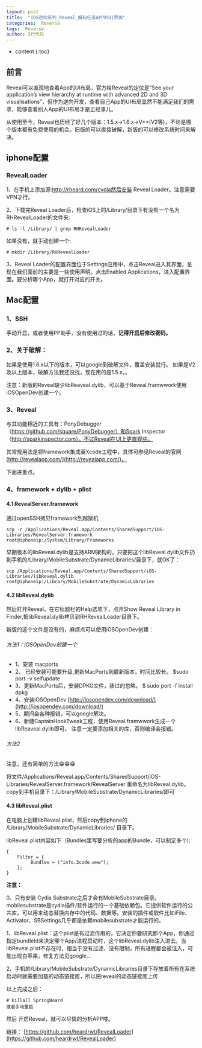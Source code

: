 ```yaml
---
layout: post
title:  "IOS逆向系列_Reveal_解码任意APP的UI界面"
categories:  Reverse
tags:  Reverse
author: 3行代码
---
```


* content
{:toc}

## 前言

Reveal可以直观地查看App的UI布局，官方给Reveal的定位是“See your application’s view hierarchy at runtime with advanced 2D and 3D visualisations”，但作为逆向开发，查看自己App的UI布局显然不能满足我们的需求，能够查看别人App的UI布局才是正经事儿。

从使用至今，Reveal也历经了好几个版本：1.5.x->1.6.x->V++(V2等)，不论是哪个版本都有免费使用的机会。旧版的可以直接破解，新版的可以修改系统时间来解决。

## iphone配置

### RevealLoader

1、在手机上添加源:http://rheard.com/cydia然后安装 Reveal Loader。注意需要VPN才行。

2、下载完Reveal Loader后，检查iOS上的/Library/目录下有没有一个名为RHRevealLoader的文件夹:

    # ls -l /Library/ | grep RHRevealLoader

如果没有，就手动创建一个:

    # mkdir /Library/RHRevealLoader

3、Reveal Loader的配置界面位于Settings应用中，点击Reveal进入其界面，呈现在我们面前的主要是一些使用声明。点击Enabled Applications，进入配置界面。要分析哪个App，就打开对应的开关。

## Mac配置

### 1、SSH

手动开启，或者使用PP助手，没有使用过的话，**记得开启后修改密码。**

### 2、关于破解：

如果是使用1.6.x以下的版本，可以google到破解文件，覆盖安装就行。
如果是V2及以上版本，破解方法我还没找，现在用的是1.5.x。。

注意：新版的Reveal缺少libReaveal.dylib，可以基于Reveal.framwwork使用iOSOpenDev创建一个。

### 3、Reveal

与其功能相近的工具有：PonyDebugger（https://github.com/square/PonyDebugger）和Spark Inspector（http://sparkinspector.com）。不过Reveal在UI上更直观些。

其常规用法是将framework集成至Xcode工程中，具体可参见Reveal的官网[http://revealapp.com/](http://revealapp.com/)，

下面进重点。

### 4、framework +  dylib + plist

#### 4.1  RevealServer.framework
通过openSSH拷贝framework到越狱机

    scp -r /Applications/Reveal.app/Contents/SharedSupport/iOS-Libraries/RevealServer.framework root@iphoneip:/System/Library/Frameworks  

早期版本的libReveal.dylib是支持ARM架构的，只要把这个libReveal.dylib文件扔到手机的/Library/MobileSubstrate/DynamicLibraries/目录下，就OK了：

    scp /Applications/Reveal.app/Contents/SharedSupport/iOS-Libraries/libReveal.dylib root@iphoneip:/Library/MobileSubstrate/DynamicLibraries  

####  4.2 libReveal.dylib

然后打开Reveal，在它标题栏的Help选项下，点开Show Reveal Library in Finder,把libReveal.dylib拷贝到RHRevealLoader目录下。

新版的这个文件是没有的，麻烦点可以使用iOSOpenDev创建：

###### 方法1：iOSOpenDev创建一个

- 1、安装 macports
- 2、 已经安装可能要升级,更新MacPorts到最新版本，时间比较长。 $sudo port -v selfupdate 
- 3、更新MacPorts后，安装DPKG文件，装过的忽略。 $ sudo port -f install dpkg
- 4、安装iOSOpenDev [http://iosopendev.com/download/](http://iosopendev.com/download/)
- 5、期间会各种报错，可以google解决。
- 6、新建CaptainHookTweak工程，使用Reveal.framwwork生成一个libReaveal.dylib即可。
注意一定要添加相关的库，否则编译会报错。

###### 方法2

注意，还有简单的方法😁😁😁

将文件/Applications/Reveal.app/Contents/SharedSupport/iOS-Libraries/RevealServer.framework/RevealServer 重命名为libReveal.dylib。copy到手机目录下：/Library/MobileSubstrate/DynamicLibraries/即可


#### 4.3 libReveal.plist

在电脑上创建libReveal.plist，然后copy到iphone的 /Library/MobileSubstrate/DynamicLibraries/ 目录下。

libReveal.plist内容如下（Bundles里写要分析的app的Bundle，可以制定多个):

```
{     
    Filter = {    
         Bundles = ("info.3code.www");     
    };     
}  
```

**注意：**

0、只有安装 Cydia Substrate之后才会有MobileSubstrate目录。mobilesubstrate是cydia插件/软件运行的一个基础依赖包。它提供软件运行的公共库，可以用来动态替换内存中的代码、数据等。安装的插件或软件比如iFile、Activator、SBSettings几乎都是依赖mobilesubstrate才能运行的。

1、libReveal.plist：这个plist是有过滤作用的，它决定你要研究那个App，你通过指定bundleId来决定哪个App/进程启动时，这个libReveal.dylib注入进去。当libReveal.plist不存在时，相当于没有过滤，没有限制，所有进程都会被注入，可能出现白苹果，修复方法见google...

2、手机的/Library/MobileSubstrate/DynamicLibraries目录下存放着所有在系统启动时就需要加载的动态链接库，所以把reveal的动态链接库上传

以上完成之后：

    # killall SpringBoard
    或者手动重启

然后 开启Reveal，就可以尽情的分析APP喽。

链接：
[https://github.com/heardrwt/RevealLoader](https://github.com/heardrwt/RevealLoader)





